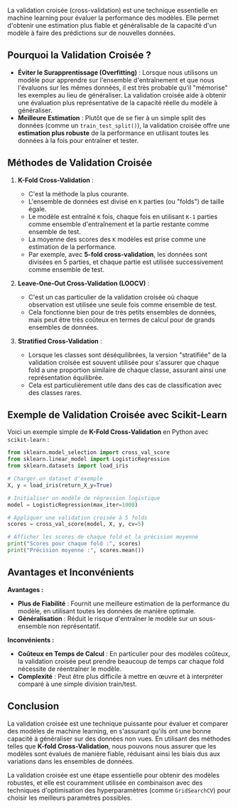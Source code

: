La validation croisée (cross-validation) est une technique essentielle en machine learning pour évaluer la performance des modèles. Elle permet d'obtenir une estimation plus fiable et généralisable de la capacité d'un modèle à faire des prédictions sur de nouvelles données.

## Pourquoi la Validation Croisée ?
- **Éviter le Surapprentissage (Overfitting)** : Lorsque nous utilisons un modèle pour apprendre sur l'ensemble d'entraînement et que nous l'évaluons sur les mêmes données, il est très probable qu'il "mémorise" les exemples au lieu de généraliser. La validation croisée aide à obtenir une évaluation plus représentative de la capacité réelle du modèle à généraliser.
- **Meilleure Estimation** : Plutôt que de se fier à un simple split des données (comme un `train_test_split()`), la validation croisée offre une **estimation plus robuste** de la performance en utilisant toutes les données à la fois pour entraîner et tester.

## Méthodes de Validation Croisée
1. **K-Fold Cross-Validation** :
   - C'est la méthode la plus courante.
   - L'ensemble de données est divisé en `K` parties (ou "folds") de taille égale.
   - Le modèle est entraîné `K` fois, chaque fois en utilisant `K-1` parties comme ensemble d'entraînement et la partie restante comme ensemble de test.
   - La moyenne des scores des `K` modèles est prise comme une estimation de la performance.
   - Par exemple, avec **5-fold cross-validation**, les données sont divisées en 5 parties, et chaque partie est utilisée successivement comme ensemble de test.

2. **Leave-One-Out Cross-Validation (LOOCV)** :
   - C'est un cas particulier de la validation croisée où chaque observation est utilisée une seule fois comme ensemble de test.
   - Cela fonctionne bien pour de très petits ensembles de données, mais peut être très coûteux en termes de calcul pour de grands ensembles de données.

3. **Stratified Cross-Validation** :
   - Lorsque les classes sont déséquilibrées, la version "stratifiée" de la validation croisée est souvent utilisée pour s'assurer que chaque fold a une proportion similaire de chaque classe, assurant ainsi une représentation équilibrée.
   - Cela est particulièrement utile dans des cas de classification avec des classes rares.

## Exemple de Validation Croisée avec Scikit-Learn
Voici un exemple simple de **K-Fold Cross-Validation** en Python avec `scikit-learn` :

```python
from sklearn.model_selection import cross_val_score
from sklearn.linear_model import LogisticRegression
from sklearn.datasets import load_iris

# Charger un dataset d'exemple
X, y = load_iris(return_X_y=True)

# Initialiser un modèle de régression logistique
model = LogisticRegression(max_iter=1000)

# Appliquer une validation croisée à 5 folds
scores = cross_val_score(model, X, y, cv=5)

# Afficher les scores de chaque fold et la précision moyenne
print("Scores pour chaque fold :", scores)
print("Précision moyenne :", scores.mean())
```

## Avantages et Inconvénients
**Avantages :**
- **Plus de Fiabilité** : Fournit une meilleure estimation de la performance du modèle, en utilisant toutes les données de manière optimale.
- **Généralisation** : Réduit le risque d'entraîner le modèle sur un sous-ensemble non représentatif.

**Inconvénients :**
- **Coûteux en Temps de Calcul** : En particulier pour des modèles coûteux, la validation croisée peut prendre beaucoup de temps car chaque fold nécessite de réentraîner le modèle.
- **Complexité** : Peut être plus difficile à mettre en œuvre et à interpréter comparé à une simple division train/test.

## Conclusion
La validation croisée est une technique puissante pour évaluer et comparer des modèles de machine learning, en s'assurant qu'ils ont une bonne capacité à généraliser sur des données non vues. En utilisant des méthodes telles que **K-fold Cross-Validation**, nous pouvons nous assurer que les modèles sont évalués de manière fiable, réduisant ainsi les biais dus aux variations dans les ensembles de données.

La validation croisée est une étape essentielle pour obtenir des modèles robustes, et elle est couramment utilisée en combinaison avec des techniques d'optimisation des hyperparamètres (comme `GridSearchCV`) pour choisir les meilleurs paramètres possibles.